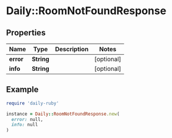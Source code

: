 # Daily::RoomNotFoundResponse

## Properties

| Name | Type | Description | Notes |
| ---- | ---- | ----------- | ----- |
| **error** | **String** |  | [optional] |
| **info** | **String** |  | [optional] |

## Example

```ruby
require 'daily-ruby'

instance = Daily::RoomNotFoundResponse.new(
  error: null,
  info: null
)
```

